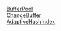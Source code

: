 

&emsp; [BufferPool](/docs/SQL/bufferPoolNew.md)  
&emsp; [ChangeBuffer](/docs/SQL/ChangeBuffer.md)  
&emsp; [AdaptiveHashIndex](/docs/SQL/AdaptiveHashIndex.md)  
